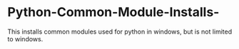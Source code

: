 # Python-Common-Module-Installs-
This installs common modules used for python in windows, but is not limited to windows.
